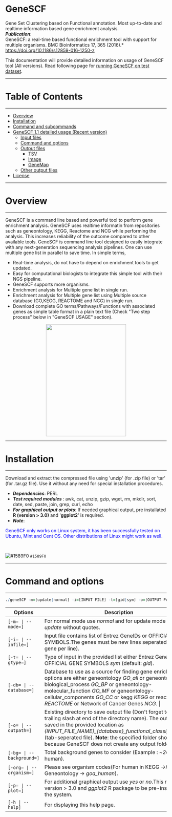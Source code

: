 # GeneSCF
Gene Set Clustering based on Functional annotation. Most up-to-date and realtime information based gene enrichment analysis.
<br><b><i>Publication</i></b>: 
<br>GeneSCF: a real-time based functional enrichment tool with support for multiple organisms. BMC Bioinformatics 17, 365 (2016).* https://doi.org/10.1186/s12859-016-1250-z

This documentation will provide detailed information on usage of GeneSCF tool (All versions).
Read following page for [running GeneSCF on test dataset](https://github.com/genescf/GeneSCF/wiki).

----------------------------
# Table of Contents
----------------------------

   * [Overview](#overview)
   * [Installation](#installation)
   * [Command and subcommands](#command-and-subcommands)
   * [GeneSCF 1.1 detailed usage (Recent version)](#genescf-1.1-detailed-usage)
      * [Input files](#genescf-v1.0-input)
      * [Command and options](#Command-and-options)
      * [Output files](#output-files)
         * [TSV](#tsv)
         * [Image](#image)
         * [GeneMap](#genemap)
      * [Other output files](#other-output-files)
   * [License](#license)


----------------------------
# Overview
----------------------------

GeneSCF is a command line based and powerful tool to perform gene enrichment analysis. GeneSCF uses realtime informatin from repositories such as geneontology, KEGG, Reactome and NCG while performing the analysis. This increases reliability of the outcome compared to other available tools. GeneSCF is command line tool designed to easily integrate with any next-generation sequencing analysis pipelines. One can use multiple gene list in parallel to save time. In simple terms,

- Real-time analysis, do not have to depend on enrichment tools to get updated.
- Easy for computational biologists to integrate this simple tool with their NGS pipeline.
- GeneSCF supports more organisms.
- Enrichment analysis for Multiple gene list in single run.
- Enrichment analysis for Multiple gene list using Multiple source database (GO,KEGG, REACTOME and NCG) in single run.
- Download complete GO terms/Pathways/Functions with associated genes as simple table format in a plain text file (Check "Two step process" below in "GeneSCF USAGE" section).

<p align="center"> <img src="http://genescf.kandurilab.org/pics/workflow.png" width="250" height="350"> </p>

----------------------------
# Installation
----------------------------

Download and extract the compressed file using 'unzip' (for .zip file) or 'tar' (for .tar.gz file). Use it without any need for special installation procedures.<br>

- <b><i>Dependencies</i></b>: PERL<br>
- <b><i>Test required modules
</i></b>: awk, cat, unzip, gzip, wget, rm, mkdir, sort, date, sed, paste, join, grep, curl, echo <br>
- <b><i>For graphical output or plots</i></b>: If needed graphical output, pre installated <b>R (version > 3.0)</b> and '<b>ggplot2</b>' is required.<br>
- <b><i>Note</i></b>: <br>
<p style="color:#0000FF">GeneSCF only works on Linux system, it has been successfully tested on Ubuntu, Mint and Cent OS. Other distributions of Linux might work as well.</p>

<br>

![#1589F0](https://placehold.it/15/1589F0/000000?text=+) `#1589F0`


----------------------------
# Command and options
----------------------------

``` r
./geneSCF -m=[update|normal] -i=[INPUT FILE] -t=[gid|sym] -o=[OUTPUT PATH/FOLDER/] -db=[GO_all|GO_BP|GO_MF|GO_CC|KEGG|REACTOME] -p=[yes|no] -bg=[#TotalGenes] -org=[see,org_codes_help]
```

| Options         | Description                                     |
|--------------------------------|----------------------------------------------------------------------------|
| `[-m= \| --mode=]` | For normal mode use *normal* and for update mode use *update* without quotes.     |
| `[-i= \| --infile=]`  | Input file contains list of Entrez GeneIDs or OFFICIAL GENE SYMBOLS.The genes must be new lines seperated (One gene per line).      |
| `[-t= \| --gtype=]`   | Type of input in the provided list either Entrez GeneIDs *gid* or OFFICIAL GENE SYMBOLS *sym* (default: *gid*).         |
| `[-db= \| --database=]` | Database to use as a source for finding gene enrichment, the options are either geneontology *GO_all* or geneontology-biological_process *GO_BP* or geneontology-molecular_function *GO_MF* or geneontology-cellular_components *GO_CC* or kegg *KEGG* or reactome *REACTOME* or Network of Cancer Genes *NCG*. \|
| `[-o= \| --outpath=]`     | Existing directory to save output file (Don't forget to use trailing slash at end of the directory name). The output will be saved in the provided location as *{INPUT_FILE_NAME}_{database}_functional_classification.tsv* (tab-seperated file). **Note**: the specified folder should exist because GeneSCF does not create any output folder.                            |
| `[-bg= \| --background=]`     | Total background genes to consider (Example : ~*20,000* for human).                           |
| `[-org= \| --organism=]` | Please see organism codes(For human in KEGG ->*hsa* in Geneontology -> *goa_human*).          |
| `[-p= \| --plot=]`      | For additional graphical output use *yes* or *no*.This requires R version > 3.0 and *ggplot2* R package to be pre-installed on the system.     |
| `[-h \| --help]`    | For displaying this help page.         |



